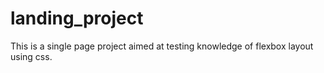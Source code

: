 # landing_project
This is a single page project aimed at testing knowledge of flexbox layout using css.
